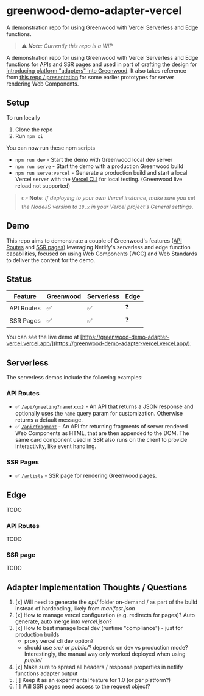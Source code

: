 # greenwood-demo-adapter-vercel

A demonstration repo for using Greenwood with Vercel Serverless and Edge functions.

> ⚠️ _**Note**: Currently this repo is a WIP_

A demonstration repo for using Greenwood with Vercel Serverless and Edge functions for APIs and SSR pages and used in part of crafting the design for [introducing platform "adapters" into Greenwood](https://github.com/ProjectEvergreen/greenwood/issues/1008).  It also takes reference from [this repo / presentation](https://github.com/thescientist13/web-components-at-the-edge/) for some earlier prototypes for server rendering Web Components.

## Setup

To run locally
1. Clone the repo
1. Run `npm ci`

You can now run these npm scripts
- `npm run dev` - Start the demo with Greenwood local dev server
- `npm run serve` - Start the demo with a production Greenwood build
- `npm run serve:vercel` - Generate a production build and start a local Vercel server with the [Vercel CLI](https://vercel.com/docs/cli) for local testing. (Greenwood live reload not supported)

> 👉 **Note**: _If deploying to your own Vercel instance, make sure you set the NodeJS version to `18.x` in your Vercel project's General settings_.

## Demo

This repo aims to demonstrate a couple of Greenwood's features ([API Routes](https://www.greenwoodjs.io/docs/api-routes/) and [SSR pages](https://www.greenwoodjs.io/docs/server-rendering/#routes)) leveraging Netlify's serverless and edge function capabilities, focused on using Web Components (WCC) and Web Standards to deliver the content for the demo.

## Status

|Feature    |Greenwood |Serverless|Edge|
|---------- |----------|----------|----|
|API Routes |   ✅     |  ✅       | ❓ |
|SSR Pages  |   ✅     |  ✅       | ❓ |

You can see the live demo at [https://greenwood-demo-adapter-vercel.vercel.app/](https://greenwood-demo-adapter-vercel.vercel.app/).

## Serverless

The serverless demos include the following examples:

### API Routes

- ✅  [`/api/greeting?name{xxx}`](https://greenwood-demo-adapter-vercel.vercel.app/api/greeting) - An API that returns a JSON response and optionally uses the `name` query param for customization.  Otherwise returns a default message.
- ✅ [`/api/fragment`](https://greenwood-demo-adapter-vercel.vercel.app/api/fragment) - An API for returning fragments of server rendered Web Components as HTML, that are then appended to the DOM.  The same card component used in SSR also runs on the client to provide interactivity, like event handling.

### SSR Pages

- ✅ [`/artists`](https://greenwood-demo-adapter-vercel.vercel.app/artists) - SSR page for rendering Greenwood pages.

## Edge

TODO

### API Routes

TODO

### SSR page

TODO

## Adapter Implementation Thoughts / Questions

1. [x] Will need to generate the _api/_ folder on-demand / as part of the build instead of hardcoding, likely from _manifest.json_
1. [x] How to manage vercel configuration (e.g. redirects for pages)?  Auto generate, auto merge into _vercel.json_?
1. [x] How to best manage local dev (runtime "compliance") - just for production builds
    - proxy vercel cli dev option?
    - should use _src/_ or _public/_?  depends on dev vs production mode?  Interestingly, the manual way only worked deployed when using _public/_
1. [x] Make sure to spread all headers / response properties in netlify functions adapter output
1. [ ] Keep it as an experimental feature for 1.0 (or per platform?)
1. [ ] Will SSR pages need access to the request object?